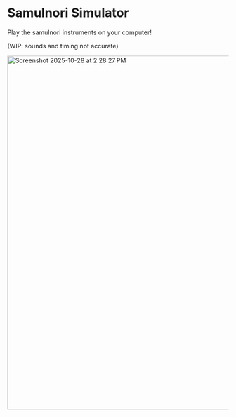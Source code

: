 # Samulnori Simulator

Play the samulnori instruments on your computer!

(WIP: sounds and timing not accurate)

<img width="1510" height="806" alt="Screenshot 2025-10-28 at 2 28 27 PM" src="https://github.com/user-attachments/assets/45efbd90-e595-491b-8697-cef5b1474c33" />
